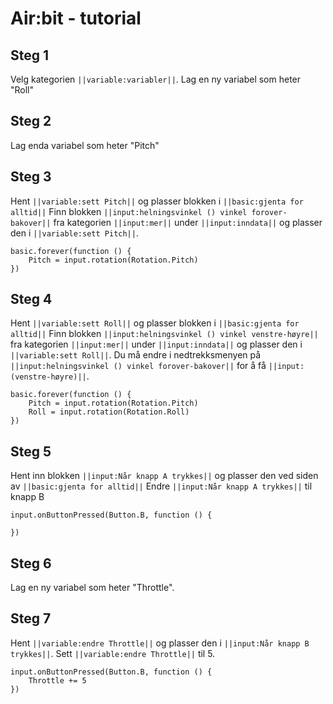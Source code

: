 # Air:bit - tutorial

## Steg 1
Velg kategorien ``||variable:variabler||``. Lag en ny variabel som heter "Roll"

## Steg 2
Lag enda variabel som heter "Pitch" 

## Steg 3

Hent ``||variable:sett Pitch||`` og plasser blokken i ``||basic:gjenta for alltid||`` Finn blokken ``||input:helningsvinkel () vinkel forover-bakover||`` fra kategorien ``||input:mer||`` under ``||input:inndata||`` og plasser den i ``||variable:sett Pitch||``.

```blocks
basic.forever(function () {
    Pitch = input.rotation(Rotation.Pitch)
})
```
## Steg 4

Hent ``||variable:sett Roll||`` og plasser blokken i ``||basic:gjenta for alltid||`` Finn blokken ``||input:helningsvinkel () vinkel venstre-høyre||`` fra kategorien ``||input:mer||`` under ``||input:inndata||`` og plasser den i ``||variable:sett Roll||``. Du må endre i nedtrekksmenyen på ``||input:helningsvinkel () vinkel forover-bakover||`` for å få  ``||input:(venstre-høyre)||``.

```blocks
basic.forever(function () {
    Pitch = input.rotation(Rotation.Pitch)
    Roll = input.rotation(Rotation.Roll)
})
```
## Steg 5

Hent inn blokken ``||input:Når knapp A trykkes||`` og plasser den ved siden av ``||basic:gjenta for alltid||`` Endre ``||input:Når knapp A trykkes||`` til knapp B

```blocks
input.onButtonPressed(Button.B, function () {

})
```

## Steg 6

Lag en ny variabel som heter "Throttle". 

## Steg 7

Hent ``||variable:endre Throttle||`` og plasser den i ``||input:Når knapp B trykkes||``. Sett ``||variable:endre Throttle||`` til 5.

```blocks
input.onButtonPressed(Button.B, function () {
    Throttle += 5
})
```